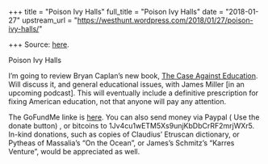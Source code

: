+++
title = "Poison Ivy Halls"
full_title = "Poison Ivy Halls"
date = "2018-01-27"
upstream_url = "https://westhunt.wordpress.com/2018/01/27/poison-ivy-halls/"

+++
Source: [here](https://westhunt.wordpress.com/2018/01/27/poison-ivy-halls/).

Poison Ivy Halls

I’m going to review Bryan Caplan’s new book, [The Case Against
Education](https://www.amazon.com/gp/product/0691174652/ref=as_li_tl?ie=UTF8&tag=the10000yeaex-20&camp=1789&creative=9325&linkCode=as2&creativeASIN=0691174652&linkId=e2b029383206bfb9bf445f9292113e2b).
Will discuss it, and general educational issues, with James Miller \[in
an upcoming podcast\]. This will eventually include a definitive
prescription for fixing American education, not that anyone will pay any
attention.

The GoFundMe linke is
[here](//www.gofundme.com/the-case-against-education). You can also send
money via Paypal ( Use the donate button) , or bitcoins to
1Jv4cu1wETM5Xs9unjKbDbCrRF2mrjWXr5. In-kind donations, such as copies of
Claudius’ Etruscan dictionary, or Pytheas of Massalia’s “On the Ocean”,
or James’s Schmitz’s “Karres Venture”, would be appreciated as well.

